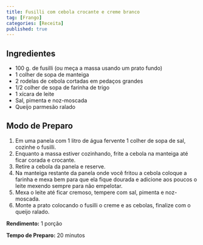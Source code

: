 ```yaml
---
title: Fusilli com cebola crocante e creme branco
tag: [Frango]
categories: [Receita]
published: true
---
```


## Ingredientes

- 100 g. de fusilli (ou meça a massa usando um prato fundo)
- 1 colher de sopa de manteiga
- 2 rodelas de cebola cortadas em pedaços grandes
- 1/2 colher de sopa de farinha de trigo
- 1 xícara de leite
- Sal, pimenta e noz-moscada
- Queijo parmesão ralado

## Modo de Preparo

1. Em uma panela com 1 litro de água fervente 1 colher de sopa de sal, cozinhe o fusilli.
1. Enquanto a massa estiver cozinhando, frite a cebola na manteiga até ficar corada e crocante.
1. Retire a cebola da panela e reserve.
1. Na manteiga restante da panela onde você fritou a cebola coloque a farinha e mexa bem para que ela fique dourada e adicione aos poucos o leite mexendo sempre para não empelotar.
1. Mexa o leite até ficar cremoso, tempere com sal, pimenta e noz-moscada.
1. Monte a prato colocando o fusilli o creme e as cebolas, finalize com o queijo ralado.

**Rendimento:** 1 porção

**Tempo de Preparo:** 20 minutos

